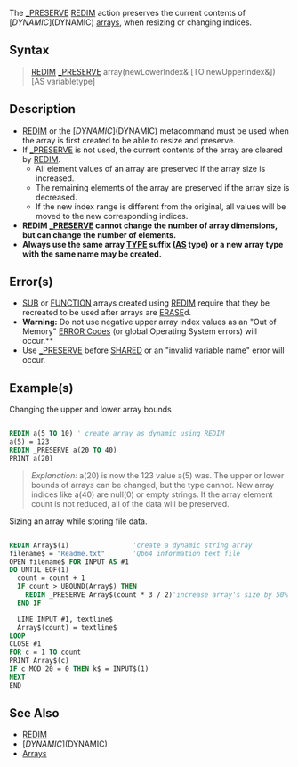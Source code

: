 The [_PRESERVE](_PRESERVE) [REDIM](REDIM) action preserves the current contents of [$DYNAMIC]($DYNAMIC) [arrays](arrays), when resizing or changing indices.

## Syntax
 
> [REDIM](REDIM) [_PRESERVE](_PRESERVE) array(newLowerIndex& [TO newUpperIndex&]) [AS variabletype]

## Description

* [REDIM](REDIM) or the [$DYNAMIC]($DYNAMIC) metacommand must be used when the array is first created to be able to resize and preserve.
* If [_PRESERVE](_PRESERVE) is not used, the current contents of the array are cleared by [REDIM](REDIM).
  * All element values of an array are preserved if the array size is increased.
  * The remaining elements of the array are preserved if the array size is decreased.
  * If the new index range is different from the original, all values will be moved to the new corresponding indices.
* **REDIM [_PRESERVE](_PRESERVE) cannot change the number of array dimensions, but can change the number of elements.**
* **Always use the same array [TYPE](TYPE) suffix ([AS](AS) type) or a new array type with the same name may be created.**

## Error(s)

* [SUB](SUB) or [FUNCTION](FUNCTION) arrays created using [REDIM](REDIM) require that they be recreated to be used after arrays are [ERASE](ERASE)d.
* **Warning:** Do not use negative upper array index values as an "Out of Memory" [ERROR Codes](ERROR-Codes) (or global Operating System errors) will occur.**
* Use [_PRESERVE](_PRESERVE) before [SHARED](SHARED) or an "invalid variable name" error will occur.

## Example(s)

Changing the upper and lower array bounds

```vb

REDIM a(5 TO 10) ' create array as dynamic using REDIM
a(5) = 123
REDIM _PRESERVE a(20 TO 40) 
PRINT a(20)

```

> *Explanation:* a(20) is now the 123 value a(5) was. The upper or lower bounds of arrays can be changed, but the type cannot. New array indices like a(40) are null(0) or empty strings. If the array element count is not reduced, all of the data will be preserved.

Sizing an array while storing file data.

```vb

REDIM Array$(1)                'create a dynamic string array
filename$ = "Readme.txt"       'Qb64 information text file
OPEN filename$ FOR INPUT AS #1
DO UNTIL EOF(1)
  count = count + 1
  IF count > UBOUND(Array$) THEN
    REDIM _PRESERVE Array$(count * 3 / 2)'increase array's size by 50% without losing data
  END IF

  LINE INPUT #1, textline$
  Array$(count) = textline$
LOOP
CLOSE #1 
FOR c = 1 TO count
PRINT Array$(c)
IF c MOD 20 = 0 THEN k$ = INPUT$(1)
NEXT 
END 

```

## See Also

* [REDIM](REDIM)
* [$DYNAMIC]($DYNAMIC)
* [Arrays](Arrays)
